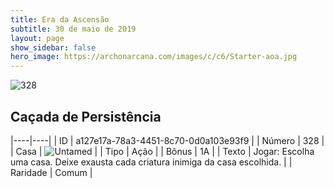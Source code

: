 ```yaml
---
title: Era da Ascensão
subtitle: 30 de maio de 2019
layout: page
show_sidebar: false
hero_image: https://archonarcana.com/images/c/c6/Starter-aoa.jpg
---
```


![328](https://cdn.keyforgegame.com/media/card_front/pt/435_328_HFCXX7JGVVH7_pt.png)

## Caçada de Persistência

|----|----|
| ID | a127e17a-78a3-4451-8c70-0d0a103e93f9 |
| Número | 328 |
| Casa | ![Untamed](https://archonarcana.com/images/thumb/b/bd/Untamed.png/22px-Untamed.png "Indomados") |
| Tipo | Ação |
| Bônus | 1A |
| Texto | Jogar: Escolha uma casa. Deixe exausta cada criatura inimiga da casa escolhida. |
| Raridade | Comum |
